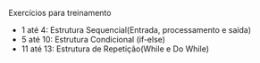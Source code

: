Exercícios para treinamento

- 1 até 4: Estrutura Sequencial(Entrada, processamento e saída)
- 5 até 10: Estrutura Condicional (if-else)
- 11 até 13: Estrutura de Repetição(While e Do While)
